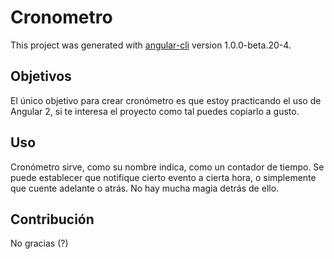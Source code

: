 # Cronometro

This project was generated with [angular-cli](https://github.com/angular/angular-cli) version 1.0.0-beta.20-4.

## Objetivos

El único objetivo para crear cronómetro es que estoy practicando el uso de Angular 2, si te interesa el proyecto como tal puedes copiarlo a gusto.

## Uso 

Cronómetro sirve, como su nombre indica, como un contador de tiempo. Se puede establecer que notifique cierto evento a cierta hora, o simplemente que cuente adelante o atrás. No hay mucha magia detrás de ello.

## Contribución

No gracias (?)